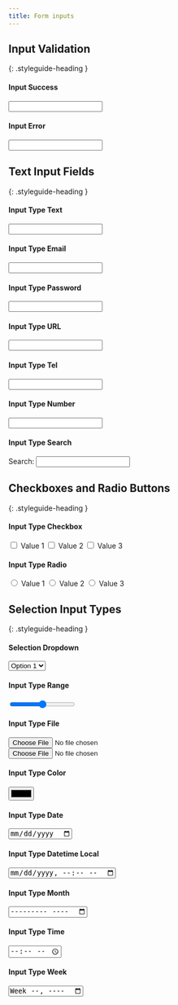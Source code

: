 ```yaml
---
title: Form inputs
---
```


## Input Validation
{: .styleguide-heading }
<div class="preview">
  <h4>Input Success</h4>
  <input type="text" name="input-validation-success" class="input-success">
  <h4>Input Error</h4>
  <input type="text" name="input-validation-error" class="input-error">
</div>

## Text Input Fields
{: .styleguide-heading }
<div class="preview">
  <h4>Input Type Text</h4>
  <input type="text" name="input-type-text">

  <h4>Input Type Email</h4>
  <input type="email" name="input-type-email">

  <h4>Input Type Password</h4>
  <input type="password" name="input-type-password">

  <h4>Input Type URL</h4>
  <input type="url" name="input-type-url">

  <h4>Input Type Tel</h4>
  <input type="tel" name="input-type-tel">

  <h4>Input Type Number</h4>
  <input type="number" name="input-type-number">

  <h4>Input Type Search</h4>
  <label for="input-type-search">Search:</label>
  <input type="search" id="input-type-search">
</div>

## Checkboxes and Radio Buttons
{: .styleguide-heading }

<div class="preview">
  <h4>Input Type Checkbox</h4>

  <label for="input-type-checkbox-1">
    <input type="checkbox" id="input-type-checkbox-1">
    Value 1
  </label>
  <label for="input-type-checkbox-2">
    <input type="checkbox" id="input-type-checkbox-2">
    Value 2
  </label>
  <label for="input-type-checkbox-3">
    <input type="checkbox" id="input-type-checkbox-3">
    Value 3
  </label>

  <h4>Input Type Radio</h4>

  <label for="input-type-radio-1">
    <input type="radio" id="input-type-radio-1" name="input-type-radio">
    Value 1
  </label>
  <label for="input-type-radio-2">
    <input type="radio" id="input-type-radio-2" name="input-type-radio">
    Value 2
  </label>
  <label for="input-type-radio-3">
    <input type="radio" id="input-type-radio-3" name="input-type-radio">
    Value 3
  </label>
</div>

## Selection Input Types
{: .styleguide-heading }

<div class="preview">
  <h4>Selection Dropdown</h4>
  <select name="input-type-seelct">
    <option value="1">Option 1</option>
    <option value="2">Option 2</option>
    <option value="3">Option 3</option>
  </select>

  <h4>Input Type Range</h4>
  <input type="range" name="input-type-range">


  <h4>Input Type File</h4>
  <input type="file" name="input-type-file">
  <input type="file" name="input-type-file">

  <h4>Input Type Color</h4>
  <input type="color" name="input-type-color">


  <h4>Input Type Date</h4>
  <input type="date" name="input-type-date">

  <h4>Input Type Datetime Local</h4>
  <input type="datetime-local" name="input-type-datetime-local">

  <h4>Input Type Month</h4>
  <input type="month" name="input-type-month">

  <h4>Input Type Time</h4>
  <input type="time" name="input-type-time">

  <h4>Input Type Week</h4>
  <input type="week" name="input-type-week">
</div>
